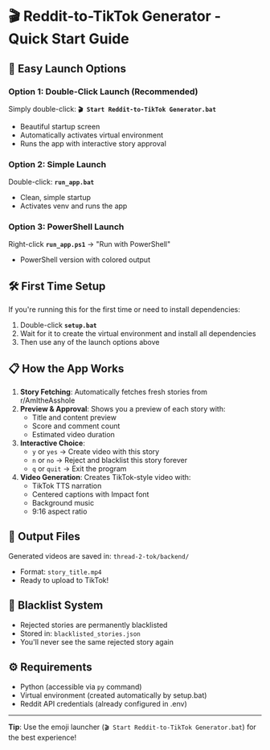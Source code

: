 # 🎬 Reddit-to-TikTok Generator - Quick Start Guide

## 🚀 Easy Launch Options

### Option 1: Double-Click Launch (Recommended)
Simply double-click: **`🎬 Start Reddit-to-TikTok Generator.bat`**
- Beautiful startup screen
- Automatically activates virtual environment
- Runs the app with interactive story approval

### Option 2: Simple Launch
Double-click: **`run_app.bat`**
- Clean, simple startup
- Activates venv and runs the app

### Option 3: PowerShell Launch
Right-click **`run_app.ps1`** → "Run with PowerShell"
- PowerShell version with colored output

## 🛠️ First Time Setup

If you're running this for the first time or need to install dependencies:

1. Double-click **`setup.bat`**
2. Wait for it to create the virtual environment and install all dependencies
3. Then use any of the launch options above

## 📋 How the App Works

1. **Story Fetching**: Automatically fetches fresh stories from r/AmItheAsshole
2. **Preview & Approval**: Shows you a preview of each story with:
   - Title and content preview
   - Score and comment count
   - Estimated video duration
3. **Interactive Choice**:
   - `y` or `yes` → Create video with this story
   - `n` or `no` → Reject and blacklist this story forever
   - `q` or `quit` → Exit the program
4. **Video Generation**: Creates TikTok-style video with:
   - TikTok TTS narration
   - Centered captions with Impact font
   - Background music
   - 9:16 aspect ratio

## 📁 Output Files

Generated videos are saved in: `thread-2-tok/backend/`
- Format: `story_title.mp4`
- Ready to upload to TikTok!

## 🚫 Blacklist System

- Rejected stories are permanently blacklisted
- Stored in: `blacklisted_stories.json`
- You'll never see the same rejected story again

## ⚙️ Requirements

- Python (accessible via `py` command)
- Virtual environment (created automatically by setup.bat)
- Reddit API credentials (already configured in .env)

---

**Tip**: Use the emoji launcher (`🎬 Start Reddit-to-TikTok Generator.bat`) for the best experience!